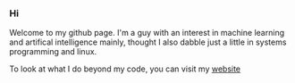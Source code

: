 ### Hi

Welcome to my github page. I'm a guy with an interest in machine learning and artifical intelligence mainly, thought I also dabble just a little in systems programming and linux.

To look at what I do beyond my code, you can visit my [website](ravimaithrey.com)

<!--
**ravi-maithrey/ravi-maithrey** is a ✨ _special_ ✨ repository because its `README.md` (this file) appears on your GitHub profile.

Here are some ideas to get you started:

- 🔭 I’m currently working on ...
- 🌱 I’m currently learning ...
- 👯 I’m looking to collaborate on ...
- 🤔 I’m looking for help with ...
- 💬 Ask me about ...
- 📫 How to reach me: ...
- 😄 Pronouns: ...
- ⚡ Fun fact: ...
-->
